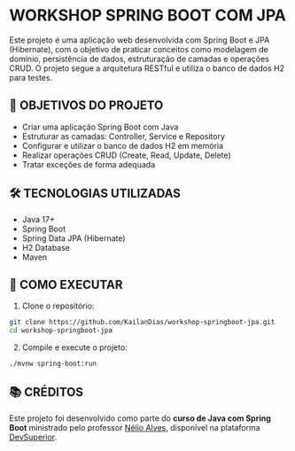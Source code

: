 # WORKSHOP SPRING BOOT COM JPA

Este projeto é uma aplicação web desenvolvida com Spring Boot e JPA (Hibernate), com o objetivo de praticar conceitos como modelagem de domínio, persistência de dados, estruturação de camadas e operações CRUD. O projeto segue a arquitetura RESTful e utiliza o banco de dados H2 para testes.

## 🧠 OBJETIVOS DO PROJETO

- Criar uma aplicação Spring Boot com Java
- Estruturar as camadas: Controller, Service e Repository
- Configurar e utilizar o banco de dados H2 em memória
- Realizar operações CRUD (Create, Read, Update, Delete)
- Tratar exceções de forma adequada

## 🛠️ TECNOLOGIAS UTILIZADAS

- Java 17+
- Spring Boot
- Spring Data JPA (Hibernate)
- H2 Database
- Maven


## 🚀 COMO EXECUTAR

1. Clone o repositório:

```bash
git clone https://github.com/KailanDias/workshop-springboot-jpa.git
cd workshop-springboot-jpa
```

2. Compile e execute o projeto:
   
```bash
./mvnw spring-boot:run
```

## 📚 CRÉDITOS

Este projeto foi desenvolvido como parte do **curso de Java com Spring Boot** ministrado pelo professor [Nélio Alves](https://github.com/nelioalves), disponível na plataforma [DevSuperior](https://devsuperior.com.br).

